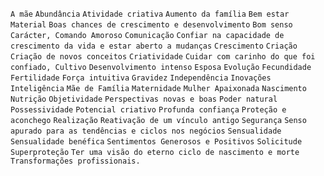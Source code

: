 `A mãe` `Abundância` `Atividade criativa` `Aumento da família` `Bem estar Material` `Boas chances de crescimento e desenvolvimento` `Bom senso` `Carácter, Comando Amoroso` `Comunicação` `Confiar na capacidade de crescimento da vida e estar aberto a mudanças` `Crescimento` `Criação` `Criação de novos conceitos` `Criatividade` `Cuidar com carinho do que foi confiado, Cultivo` `Desenvolvimento intenso` `Esposa` `Evolução` `Fecundidade` `Fertilidade` `Força intuitiva` `Gravidez` `Independência` `Inovações` `Inteligência` `Mãe de Família` `Maternidade` `Mulher Apaixonada` `Nascimento` `Nutrição` `Objetividade` `Perspectivas novas e boas` `Poder natural` `Possessividade` `Potencial criativo` `Profunda confiança` `Proteção e aconchego` `Realização` `Reativação de um vínculo antigo` `Segurança` `Senso apurado para as tendências e ciclos nos negócios` `Sensualidade` `Sensualidade benéfica` `Sentimentos Generosos e Positivos` `Solicitude` `Superproteção` `Ter uma visão do eterno ciclo de nascimento e morte` `Transformações profissionais.`  